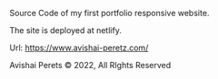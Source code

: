Source Code of my first portfolio responsive website.

The site is deployed at netlify.

Url: https://www.avishai-peretz.com/

Avishai Perets © 2022, All RIghts Reserved
